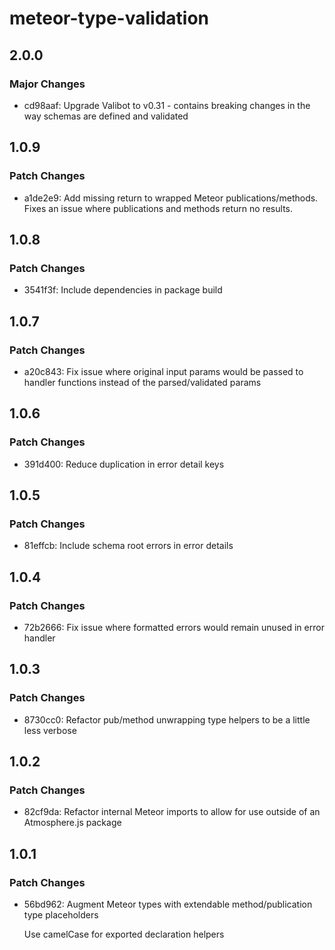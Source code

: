 # meteor-type-validation

## 2.0.0

### Major Changes

- cd98aaf: Upgrade Valibot to v0.31 - contains breaking changes in the way schemas are defined and validated

## 1.0.9

### Patch Changes

- a1de2e9: Add missing return to wrapped Meteor publications/methods. Fixes an issue where publications and methods return no results.

## 1.0.8

### Patch Changes

- 3541f3f: Include dependencies in package build

## 1.0.7

### Patch Changes

- a20c843: Fix issue where original input params would be passed to handler functions instead of the parsed/validated params

## 1.0.6

### Patch Changes

- 391d400: Reduce duplication in error detail keys

## 1.0.5

### Patch Changes

- 81effcb: Include schema root errors in error details

## 1.0.4

### Patch Changes

- 72b2666: Fix issue where formatted errors would remain unused in error handler

## 1.0.3

### Patch Changes

- 8730cc0: Refactor pub/method unwrapping type helpers to be a little less verbose

## 1.0.2

### Patch Changes

- 82cf9da: Refactor internal Meteor imports to allow for use outside of an Atmosphere.js package

## 1.0.1

### Patch Changes

- 56bd962: Augment Meteor types with extendable method/publication type placeholders

  Use camelCase for exported declaration helpers
